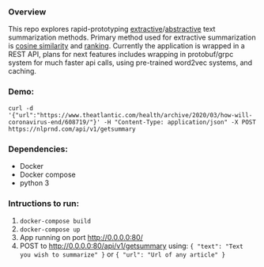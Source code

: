 ### Overview

This repo explores rapid-prototyping [extractive](https://ieeexplore.ieee.org/abstract/document/8817040)/[abstractive](https://ai.googleblog.com/2016/08/text-summarization-with-tensorflow.html) text summarization methods. Primary method used for extractive summarization is [cosine similarity](https://www.tensorflow.org/api_docs/python/tf/keras/losses/CosineSimilarity) and [ranking](https://arxiv.org/abs/1703.09902v1). Currently the application is wrapped in a REST API, plans for next features includes wrapping in protobuf/grpc system for much faster api calls, using pre-trained word2vec systems, and caching.

### Demo:

`curl -d '{"url":"https://www.theatlantic.com/health/archive/2020/03/how-will-coronavirus-end/608719/"}' -H "Content-Type: application/json" -X POST https://nlprnd.com/api/v1/getsummary`

### Dependencies:

- Docker
- Docker compose
- python 3

### Intructions to run:

1. `docker-compose build`
2. `docker-compose up`
3. App running on port http://0.0.0.0:80/
4. POST to http://0.0.0.0:80/api/v1/getsummary using:
   `{ "text": "Text you wish to summarize" }`
   or
   `{ "url": "Url of any article" }`
